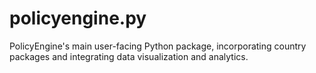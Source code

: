 # policyengine.py

PolicyEngine's main user-facing Python package, incorporating country packages and integrating data visualization and analytics.
